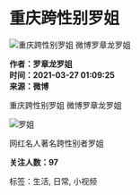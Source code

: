 # 重庆跨性别罗姐

![重庆跨性别罗姐 微博罗章龙罗姐](//i1.hdslb.com/bfs/archive/f1a1b934264fc0d3570a82323e14d2f9d303b5eb.png@518w_290h_1c_!web-video-share-cover.webp)

**作者：罗章龙罗姐**  
**时间：2021-03-27 01:09:25**  
**来源：微博**

重庆跨性别罗姐 微博罗章龙罗姐

![罗姐](//i0.hdslb.com/bfs/face/0af2b86f33db94a9fcc7aaa27832ad71a7b61207.jpg@96w.webp)

网红名人著名跨性别者罗姐

**关注人数：97**

标签：生活, 日常, 小视频